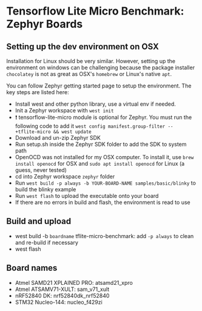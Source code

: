 # Tensorflow Lite Micro Benchmark: Zephyr Boards

## Setting up the dev environment on OSX

Installation for Linux should be very similar. However, setting up the environment on windows can be challenging because the package installer `chocolatey` is not as great as OSX's `homebrew` or Linux's native `apt`.

You can follow Zephyr getting started page to setup the environment. The key steps are listed here:

- Install west and other python library, use a virtual env if needed.
- Init a Zephyr workspace with `west init`
- :exclamation: tensorflow-lite-micro module is optional for Zephyr. You must run the following code to add it
  `west config manifest.group-filter -- +tflite-micro && west update`
- Download and un-zip Zephyr SDK
- Run setup.sh inside the Zephyr SDK folder to add the SDK to system path
- OpenOCD was not installed for my OSX computer. To install it, use `brew install openocd` for OSX and `sudo apt install openocd` for Linux (a guess, never tested)
- cd into Zephyr workspace `zephyr` folder
- Run `west build -p always -b YOUR-BOARD-NAME samples/basic/blinky` to build the blinky example
- Run `west flash` to upload the executable onto your board
- If there are no errors in build and flash, the environment is read to use


## Build and upload
- west build -b `boardname` tflite-micro-benchmark: add `-p always` to clean and re-build if necessary
- west flash

## Board names
- Atmel SAMD21 XPLAINED PRO: atsamd21_xpro
- Atmel ATSAMV71-XULT: sam_v71_xult
- nRF52840 DK: nrf52840dk_nrf52840
- STM32 Nucleo-144: nucleo_f429zi